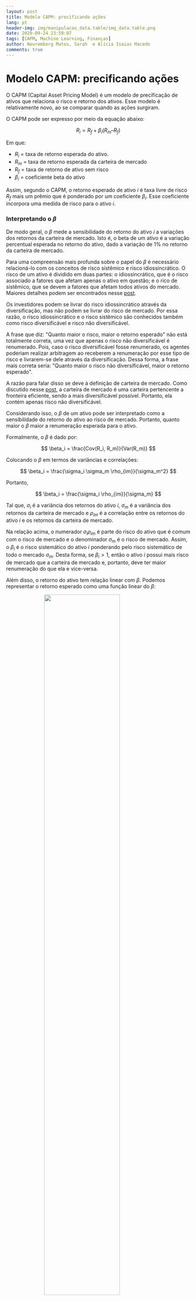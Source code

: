 ```yaml
---
layout: post
title: Modelo CAPM: precificando ações
lang: pt
header-img: img/manipulacao_data.table/img_data.table.png
date: 2020-09-24 23:59:07
tags: [CAPM, Machine Learning, Finanças]
author: Neuremberg Matos, Sarah  e Alícia Isaias Macedo
comments: true
---
```


# Modelo CAPM: precificando ações

O CAPM (Capital Asset Pricing Model) é um modelo de precificação de ativos que relaciona o risco e retorno dos ativos. Esse modelo é relativamente novo, ao se comparar quando as ações surgiram.

O CAPM pode ser expresso por meio da equação abaixo:

$$
   R_i = R_f + \beta_i(R_m – R_f)
$$

Em que:

- $R_i$ = taxa  de retorno esperada do ativo.
- $R_m$ = taxa  de retorno esperada da carteira de mercado
- $R_f$ = taxa  de retorno de ativo sem risco
- $\beta_i$ =  coeficiente  beta  do  ativo

Assim, segundo o CAPM, o retorno esperado de ativo $i$ é taxa livre de risco $R_f$ mais um prêmio que é ponderado por um coeficiente $\beta_i$. Esse coeficiente incorpora uma medida de risco para o ativo $i$.

### Interpretando o $\beta$

De modo geral, o $\beta$ mede a sensibilidade do retorno do ativo $i$ a variações dos retornos da carteira de mercado. Isto é, o beta de um ativo é a variação percentual esperada no retorno do ativo, dado a variação de $1\%$ no retorno da carteira de mercado.

Para uma compreensão mais profunda sobre o papel do $\beta$ é necessário relacioná-lo com os conceitos de risco sistêmico e risco idiossincrático. O risco de um ativo é dividido em duas partes: o idiossincrático, que é o risco associado a fatores que afetam apenas o ativo em questão; e o rico de sistêmico, que se devem a fatores que afetam todos ativos do mercado. Maiores detalhes podem ser encontrados nesse [post](https://lamfo-unb.github.io/2020/01/22/Markowitz-selecao-carteiras/).

Os investidores podem se livrar do risco idiossincrático através da diversificação, mas não podem se livrar do risco de mercado. Por essa razão, o risco idiossincrático e o risco sistêmico são conhecidos também como risco diversificável e risco não diversificável.

A frase que diz: "Quanto maior o risco, maior o retorno esperado" não está totalmente correta, uma vez que apenas o risco não diversificável é renumerado. Pois, caso o risco diversificável fosse renumerado, os agentes poderiam realizar arbitragem ao receberem a renumeração por esse tipo de risco e livrarem-se dele através da diversificação. Dessa forma, a frase mais correta seria: "Quanto maior o risco não diversificável, maior o retorno esperado".

A razão para falar disso se deve à definição de carteira de mercado. Como discutido nesse [post](https://lamfo-unb.github.io/2020/01/22/Markowitz-selecao-carteiras/), a carteira de mercado é uma carteira pertencente a fronteira eficiente, sendo a mais diversificável possível. Portanto, ela contém apenas risco não diversificável.

Considerando isso, o $\beta$ de um ativo pode ser interpretado como a sensibilidade do retorno do ativo ao risco de mercado. Portanto, quanto maior o $\beta$ maior a renumeração esperada para o ativo.

Formalmente, o $\beta$ é dado por:

$$
\beta_i = \frac{Cov(R_i, R_m)}{Var(R_m)}
$$

Colocando o $\beta$ em termos de variâncias e correlações:

$$
\beta_i = \frac{\sigma_i \sigma_m \rho_{im}}{\sigma_m^2}
$$

Portanto,

$$
\beta_i = \frac{\sigma_i \rho_{im}}{\sigma_m}
$$

Tal que, $\sigma_i$ é a variância dos retornos do  ativo $i$, $\sigma_m$ é a variância dos retornos da carteira de mercado e $\rho_{im}$ é a correlação entre os retornos do ativo $i$ e os retornos da carteira de mercado.

Na relação acima, o numerador $\sigma_i \rho_{im}$ é parte do risco do ativo que é comum com o risco de mercado e o denominador $\sigma_m$ é o risco de mercado. Assim, o $\beta_i$ é o risco sistemático do ativo $i$ ponderando pelo risco sistemático de todo o mercado $\sigma_m$. Desta forma, se $\beta_i > 1$, então o ativo $i$ possui mais risco de mercado que a carteira de mercado e, portanto, deve ter maior renumeração do que ela e vice-versa.

Além disso, o retorno do ativo tem relação linear com $\beta$. Podemos representar o retorno esperado como uma função linear do $\beta$:

<figure>
  <img src="https://i.imgur.com/EEGev1t.png"
      style="display: block; margin: auto; width: 70%; height: 70%;">
</figure>

A reta acima é conhecida como *Security Marketing Line (SML)*, ela mostra a relação entre $\beta$ e o retorno esperado. Para $\beta = 1$, o ativo correspondente tem mesmo risco de mercado que a carteira de mercado, portanto possui a mesma renumeração $R_m$. Além disso, a inclinação da reta é dada por $(R_m - R_f)$, que é a renumeração excedente em relação à taxa livre de risco $R_f$.

### Pressupostos do CAPM

O CAPM possui um conjunto fundamentos sobre a hipótese de mercados eficientes. Dentre eles, espera-se que os investidores sejam racionais e que estão dispostos a aceitar um prêmio pelo risco como medida de compensação. Além disso, são avessos ao risco, ou seja, desejam minimizar o risco, tudo mais constante.

Para que o mercado de capitais seja eficiente, espera-se que seja competitivo, exista um grande número de investidores que não têm poder para influenciar individualmente o mercado. E os preços reflitam todas as informações disponíveis e que os investidores tenham pleno acesso a essas informações. Ademais, presume-se que não há impostos sobre as transações, e se houver, que não gerem distorções.

O modelo também supõe que o retorno esperado do ativo e do mercado sejam previsíveis, ou calculáveis. Note que, na prática, é praticamente impossível atender todas essas premissas. Entretanto o modelo é uma ferramenta extensivamente utilizada e apresenta um referencial teórico de grande importância na avaliação de risco e retorno.


### Usos do modelo CAPM

O modelo *CAPM* possui várias aplicações, entretanto, ele é frequentemente usando em duas situações: precificar e comparar ativos e estimar o custo de capital próprio.

No primeiro caso, o modelo CAPM fornece uma taxa de retorno esperada para o ativo. Suponha que um investidor deseja escolher um conjunto de ações para investir, um critério de escolha é usar o retorno esperado das ações. O CAPM fornece um meio de estimar esses retornos, além disso, fornece uma medida de risco de mercado para ação.

Uma medida de risco frequentemente utilizado para comparar a performance entre ativos é o índice de *Sharpe*. Ele mede a taxa de retorno por unidade de risco, assim dado uma carteira *P*, o índice de sharpe é calculado como:

$$
I_s(P) = \frac{R_m - R_p}{\sigma_p}
$$

Assim, quanto maior o $I_s$, melhor o desempenho da carteira ponderado pelo o seu próprio risco. Entretanto, essa medida não é mais acurada, uma vez que ela considera risco não renumerável. Dessa forma, o $\beta$ acaba sendo uma medida melhor.

No segundo caso, o CAPM é utilizado para estimar o custo de capital próprio de uma empresa.

O custo de capital próprio de uma empresa pode ser definido como a taxa de retorno que os acionistas esperam ganhar em troca por investir os seus recursos na empresa. O custo de capital $(K)$ própria é estimado como:

$$
K = R_f + \beta(R_m - R_f)
$$

Sendo facilmente estimado quando a empresa possui ações listadas no mercado.

Além disso, a taxa $K$ fornece uma forma de avaliar a viabilidade de projetos com capital próprio na empresa. O valor presente líquido (VPL) é uma técnica largamente empregado para avaliar a viabilidade de projetos, o critério de avaliação é se $VPL > 0$ o projeto é viável. Essa técnica consiste em descontar o valor dos fluxos de caixa futuros por uma taxa apropriada, que reflete a risco do projeto e a taxa $K$ é justamente isso. De forma mais abrangente, o VPL pode ser usado para estimar valor total da empresa.

Um empecilho para a aplicação do CAPM é a necessidade de uma carteira de mercado, que relativamente difícil de ser calculada. Na prática, os investidores usam uma *proxy* para essa carteira. Na Bovespa, o índice Ibovespa é bastante utilizado como *proxy*.


### Aplicando modelo CAPM na *Bovespa*

O primeiro passo logo após importar as bibliotecas foi incluir os dados. As empresas escolhidas para essa demonstração didática foram:

- CMIG3 – Cemig (energia elétrica)
- ELET3 – Eletrobrás (energia elétrica)
- ITUB4 – Itaú Unibanco (setor bancário)
- LREN3 – Lojas Renner (Varejista de roupas)

Como carteira de mercado, será considerado o índice Bovespa (BVSP).


```python
#Importar as bibliotecas que serão utilizadas
import numpy as np
import pandas as pd
import matplotlib.pyplot as plt
import seaborn as sns

#Criar os Dataframes dos ativos analisados
#Data frames de 01-07-2019 a 30-07-2020
#Criar os Dataframes dos ativos analisados
'Data frames de 01-07-2019 a 30-07-2020'
dir_data = "../data/"
BVSP_df = pd.read_csv(dir_data+'BVSP.csv')
CMIG_df = pd.read_csv(dir_data+'CMIG3.SA.csv')
ELET_df = pd.read_csv(dir_data+'ELET3.SA.csv')
ITUB_df = pd.read_csv(dir_data+'ITUB4.SA.csv')
LREN_df = pd.read_csv(dir_data+'LREN3.SA.csv')

#Grafico com evolução do preço BVSP
Dias=list(range(0,len(BVSP_df)))
Preco=plt.plot(Dias,BVSP_df['Adj Close'])
plt.title("Preço BVSP X Tempo (dias)")
```
![](https://i.imgur.com/U5f8xk3.png)

Os dados foram importados do Yahoo! Finanças, do período de 01/07/2019 a 30/07/2020. Como o arquivo não incluí o retorno em porcentagem, a seguir foi adicionada uma coluna de retornos, a qual utilizou como base a coluna “Adj Close” que é fornecida pelo arquivo do Yahoo. “Adj Close” é o preço de fechamento somado aos dividendos que podem ter sido distribuídos no dia por ação, incluindo então esta outra forma de rendimento.


```python
#Adicionar uma coluna de retornos que é (new_Adj close / old_ Adj close) -1
BVSP_df ['Returns'] = BVSP_df['Adj Close'].pct_change()
CMIG_df ['Returns'] = CMIG_df['Adj Close'].pct_change()
ELET_df ['Returns'] = ELET_df['Adj Close'].pct_change()
ITUB_df ['Returns'] = ITUB_df['Adj Close'].pct_change()
LREN_df ['Returns'] = LREN_df['Adj Close'].pct_change()
```

A fórmula do retorno foi:

$$\frac{Adj\ close_t}{Adj\ close_{t-1}} – 1$$

Como o cálculo possui o preço do dia anterior no divisor, a data mais antiga não terá um valor definido, e por isso será ignorada essa linha.


```python
#Ignorar os NaN
BVSP_returns = BVSP_df['Returns'].values[1:]
CMIG_returns = CMIG_df['Returns'].values[1:]
ELET_returns = ELET_df['Returns'].values[1:]
ITUB_returns = ITUB_df['Returns'].values[1:]
LREN_returns = LREN_df['Returns'].values[1:]
```

Para continuar, serão considerados apenas os retornos percentuais calculados anteriormente.

É possível visualizar no seguinte exemplo como ocorre a regressão linear entre os retornos do ativo e retornos do Bovespa:


```python
Retornos = [BVSP_returns, CMIG_returns, ELET_returns, ITUB_returns, LREN_returns]
#Usando SeaBorn para visualizar a regressão linear (Grafico de pontos)
regressao_linear=plt.figure(figsize=(16,6))
ax = sns.regplot(BVSP_returns, CMIG_returns, scatter_kws={"color":"blue"},
                 line_kws={"color":"orange"})
ax.tick_params(axis = 'x', color = 'black')
ax.set(xlabel="BVSP Retornos", ylabel = "CMIG Retornos", title = 'Retornos BVSP X CMIG',
       )
plt.show()
```


![](https://i.imgur.com/vLPUket.png)



A seguir, o cálculo da matriz de variância e covariância, que será utilizada para calcular o Beta de cada ativo.
Para este exemplo, foi considerado o valor de 0.0054% de retorno diária, tendo a taxa Selic como renda fixa.


```python
#CAPM: ERi  = RFR + Bi * (ERm - RFR)

"""Lembrar que:
    Bi = 0, o ativo não se relaciona com o mercado
    Bi = 1, ativo perfeitamente correlacionado com o mercado
    Bi > 1, ativo mais volátil que o mercado
    Bi <1, ativo menos volátil que o mercado  """

#Matriz de variancia e covariancia
vcov=np.cov(Retornos)

#Cálculo dos betas
Tamanho=5
variancias=np.zeros(Tamanho)
for n in range(0,Tamanho): #Captura as variancias pra calcular
    variancias[n]=vcov[n][n]
beta=np.zeros(Tamanho)
for n in range(0,Tamanho): #seleciona todos da primeira coluna de vcov
      beta[n]=vcov[n][0]/variancias[n]

rm = np.mean(BVSP_returns)

rf = 0.000054  #taxa selic atual
ri = np.zeros(Tamanho)
for n in range(0,Tamanho):
    ri[n] = (rf + beta[n] * (rm - rf))*100
```

Os resultados de retorno esperado são pequenos, porém é preciso lembrar que foi calculado para o período diário.Dado o nível de risco e considerando as relações dos ativos com o mercado, os resultados foram:


```python
# Cria um DataFrame com os retornos
df = pd.DataFrame(data=ri,columns=[ 'Retorno Esperado'])
dfnomes= pd.DataFrame(data=Nomes,columns=['Papel'])
df2= dfnomes.join(df,how='right')

#Gera um grafico de retornos esperados
retorno_esperado_graf=plt.figure()
retorno_esperado_graf=plt.bar(df2['Papel'],df2['Retorno Esperado'])
plt.title("Retorno esperado de cada papel")

print(df2)
```

      Papel  Retorno Esperado
    0  BVSP          0.049422
    1  CMIG          0.031297
    2  ELET          0.025346
    3  ITUB          0.040241
    4  LREN          0.031604

![](https://i.imgur.com/3oD63TJ.png)


## Referências

BERK, Jonathan B.;DEMARZO, Peter. Corporate finance. 3rd ed. Peason, 2014.
JORDAN, Ross W. Fundamentos de Administração Financeira. 9ª ed. AMGH, 2013.
